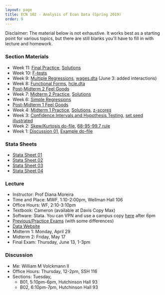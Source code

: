 ```yaml
---
layout: page
title: ECN 102 - Analysis of Econ Data (Spring 2019)
order: 9
---
```


Disclaimer: The material below is not exhaustive. It works best as a starting
point for various topics, but there are still blanks you'll have to fill in with
lecture and homework.

### Section Materials
* Week 11: [Final Practice](practicefinal.pdf), [Solutions](practicefinalanswers.pdf)
* Week 10: [F-tests](ftest.pdf)
* Week 9: [Multiple Regressions](09-multipleregression.pdf), [wages.dta](wages.dta) (June 3: added interactions)
* Week 8: [Functional Forms](discussion08.pdf), [hcle.dta](hcle.dta)
* [Post-Midterm 2 Feel Goods](https://youtu.be/-GgvLVqoIk4)
* Week 7: [Midterm 2 Practice](discussion07.pdf), [Solutions](discussion07_answers.pdf)
* Week 6: [Simple Regressions](simpleregressions.pdf)
* [Post-Midterm 1 Feel Goods](https://youtu.be/nMNLrQW7_pU)
* Week 4: [Midterm 1 Practice](discussion04.pdf), [Solutions](discussion04_answers.pdf), [z-scores](https://www.statisticshowto.datasciencecentral.com/probability-and-statistics/z-score/)
* Week 3: [Confidence Intervals and Hypothesis Testing](CI_htest_pvalue.pdf), [set seed illustrated](setseed.do)
* Week 2: [Skew/Kurtosis do-file](dofile02.do), [68-95-99.7 rule](68-95-997.jpg)
* Week 1: [Discussion 01](discussion01.pdf), [Example do-file](dofile01.do)


### Stata Sheets
* [Stata Sheet 01](stata01.pdf)
* [Stata Sheet 02](stata02.pdf)
* [Stata Sheet 03](stata03.pdf)
* [Stata Sheet 04](stata04.pdf)


### Lecture
* Instructor: Prof Diana Moreira
* Time and Place: MWF, 1:10-2:00pm, Wellman Hall 106
* Office Hours: WF, 2:10-3:10pm
* Textbook: Cameron (available at Davis Copy Max)
* Software: Stata. You can VPN and use a campus copy [here](https://virtuallab.ucdavis.edu/) after 6pm
* [Previous/Practice Exams](http://cameron.econ.ucdavis.edu/e102/supp102.html) (with some differences)
* [Data Website](http://cameron.econ.ucdavis.edu/ECN102SPRING/AED_DATA.html)
* Midterm 1: Monday, April 29
* Midterm 2: Friday, May 17
* Final Exam: Thursday, June 13, 1-3pm


### Discussion
* Me: William M Volckmann II
* Office Hours: Thursday, 12-2pm, SSH 116
* Sections: Tuesday,
  * B01, 5:10pm-6pm, Hutchinson Hall 93
  * B02, 6:10pm-7pm, Hutchinson Hall 93
